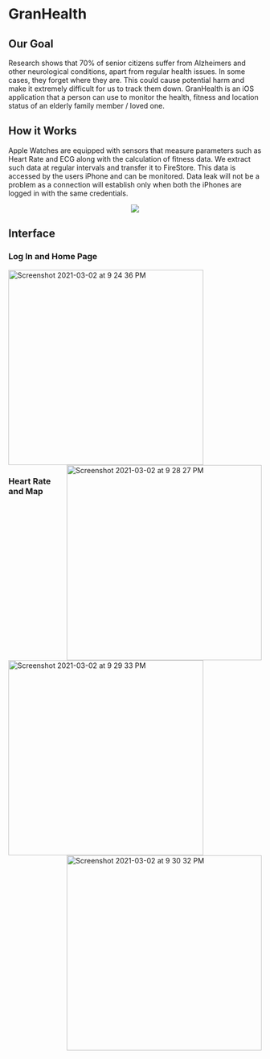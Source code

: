 # GranHealth

## Our Goal

Research shows that 70% of senior citizens suffer from Alzheimers and other neurological conditions, apart from regular health issues. In some cases, they forget where they are. This could cause potential harm and make it extremely difficult for us to track them down. GranHealth is an iOS application that a person can use to monitor the health, fitness and location status of an elderly family member / loved one.  

## How it Works

Apple Watches are equipped with sensors that measure parameters such as Heart Rate and ECG along with the calculation of fitness data. We extract such data at regular intervals and transfer it to FireStore. This data is accessed by the users iPhone and can be monitored. Data leak will not be a problem as a connection will establish only when both the iPhones are logged in with the same credentials. 

<center>
<img src ="https://user-images.githubusercontent.com/59433969/109671108-caf1f780-7b99-11eb-95a7-ee745c441414.png" />
</center>

## Interface

### Log In and Home Page

<p float="left">
<img width="388" alt="Screenshot 2021-03-02 at 9 24 36 PM" src="https://user-images.githubusercontent.com/59433969/109678113-52426980-7ba0-11eb-934d-c6922348f81a.png">


<img align="right" width="388" alt="Screenshot 2021-03-02 at 9 28 27 PM" src="https://user-images.githubusercontent.com/59433969/109677059-4a35fa00-7b9f-11eb-9a68-dfa2a53f4e71.png">
</p>

### Heart Rate and Map

<p float ="left">

<img width="388" alt="Screenshot 2021-03-02 at 9 29 33 PM" src="https://user-images.githubusercontent.com/59433969/109678739-ead8e980-7ba0-11eb-9fe8-55c9e6933588.png">

<img align="right" width="388" alt="Screenshot 2021-03-02 at 9 30 32 PM" src="https://user-images.githubusercontent.com/59433969/109678839-080db800-7ba1-11eb-8562-cbe2097a2c70.png">

</p>

